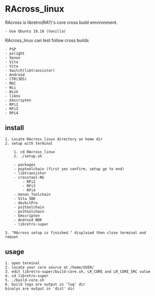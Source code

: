 RAcross_linux
=============

RAcross is libretro(RA?)'s core cross build emvironment.

	- Use Ubuntu 19.10 (Vanilla)

RAcross_linux can test follow cross builds

	- PSP
	- psl1ght
	- Xenon
	- Vita
	- Vita
	- Switch(libtransistor)
	- Android
	- CTR(3DS)
	- NGC
	- Wii
	- WiiU
	- libnx
	- Emscripten
	- RPi2
	- RPi3
	- RPi4

install
-------

	1. Locate RAcross_linux directory on home dir
	2. setup with terminal

		1. cd RAcross_linux
		2. ./setup.sh

		- packages
		- psptoolchain (first yes confirm, setup go to end)
		- libtransistor
		- crosstool-NG
			- RPi2
			- RPi3
			- RPi4
		- Xenon_Toolchain
		- Vita SDK
		- devkitPro
		- ps2toolchain
		- ps3toolchain
		- Emscripten
		- Android NDK
		- libretro-super

	3. "RAcross setup is finished." displaied then close terminal and reboot

usage
-----

	1. open terminal
	2. locate your core source at /home/USER/
	3. edit libretro-super/build-core.sh, LR_CORE and LR_CORE_SRC value
	4. cd libretro-super
	5. ./build-core.sh
	6. build logs are output in 'log' dir  
	binalys are output in 'dist' dir

